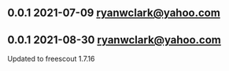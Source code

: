 ## 0.0.1 2021-07-09 <ryanwclark@yahoo.com>

## 0.0.1 2021-08-30 <ryanwclark@yahoo.com>
Updated to freescout 1.7.16